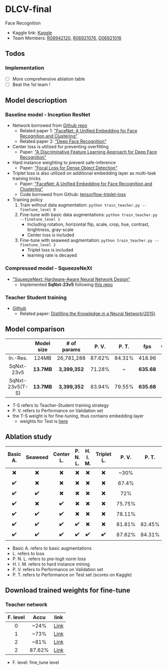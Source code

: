 # DLCV-final
Face Recognition

* Kaggle link: [Kaggle](https://www.kaggle.com/c/2018-spring-dlcv-final-project-2/leaderboard)
* Team Members: [R06942120](https://github.com/ljn3333), [R06921076](https://github.com/YiJingLin), [D06921016](https://github.com/davidjaw)

## Todos

### Implementation
- [ ] More comprehensive ablation table
- [ ] Beat the 1st team !

## Model descrioption

### Baseline model - Inception ResNet
* Network borrowed from [Github repo](https://github.com/davidsandberg/facenet)
  * Related paper 1: ["FaceNet: A Unified Embedding for Face Recognition and Clustering"](https://arxiv.org/abs/1503.03832)
  * Related paper 2: ["Deep Face Recognition"](http://www.robots.ox.ac.uk/~vgg/publications/2015/Parkhi15/parkhi15.pdf)
* Center loss is utilized for preventing overfitting
  * Paper: ["A Discriminative Feature Learning Approach for Deep Face Recognition"](http://ydwen.github.io/papers/WenECCV16.pdf)
* Hard instance weighting to prevent safe-inference
    * Paper: ["Focal Loss for Dense Object Detection"](https://arxiv.org/abs/1708.02002)
* Triplet loss is also utilized on additional embedding layer as multi-task training tricks
    * Paper: ["FaceNet: A Unified Embedding for Face Recognition and Clustering"](https://arxiv.org/abs/1503.03832)
    * Code borrowed from Github: [tensorflow-triplet-loss](https://github.com/omoindrot/tensorflow-triplet-loss)
* Training policy
  1. Train without data augmentation: `python train_teacher.py --finetune_level 0`
  2. Fine-tune with basic data augmentations: `python train_teacher.py --finetune_level 1`
      * Including rotation, horizontal flip, scale, crop, hue, contrast, brightness, gray-scale
      * Center loss is included
  3. Fine-tune with seaweed augmentation: `python train_teacher.py --finetune_level 2`
      * Triplet loss is included
      * learning rate is decayed

### Compressed model - SqueezeNeXt
* ["SqueezeNext: Hardware-Aware Neural Network Design"](https://arxiv.org/abs/1803.10615)
  * Implemented **SqNxt-23v5** following [this repo](https://github.com/amirgholami/SqueezeNext)

### Teacher Student training
* [Github](https://github.com/EricHe98/Teacher-Student-Training)
  * Related paper: [Distilling the Knowledge in a Neural Network(2015)](https://arxiv.org/abs/1503.02531?context=cs)

## Model comparison

|  | Model size | # of params | P. V. | P. T. | fps | weights |
| :--------: | :--------: | :--------: | :--------: | :--------: | :--------: | :--------: |
| In.-Res. | 124MB | 26,781,288 | 87.62% | 84.31% | 418.96 | [link](https://drive.google.com/file/d/1Rah5wttPwvI-LN_lE_NebjUJRZZfdhAx/view?usp=sharing) |
| SqNxt-23v5 | **13.7MB**     | **3,399,352**     | 71.28% | ~ | **635.68** | [link](https://drive.google.com/file/d/1RVldAcPByJBN5eS551xxEAaA49Rlzv39/view?usp=sharing) |
| SqNxt-23v5(T-S) | **13.7MB**     | **3,399,352**     | 83.94% | 79.55% | **635.68** | [link](https://drive.google.com/file/d/1r63reqSLVl1v7yviSDptEjh3_Bp1FFwi/view?usp=sharing)* |

* T-S refers to Teacher-Student training strategy
* P. V. refers to Performance on Validation set
* the T-S weight is for fine-tuning, thus contains embedding layer
    * weights for Test is [here](https://drive.google.com/file/d/1Yb2ZX-cJizsE8RFYnua-0Kr4nhcrMKWj/view?usp=sharing)

## Ablation study
| Basic A. | Seaweed | Center L. | P. N. L. | H. I. M. | Triplet L. | P. V. | P. T. |
| :--------: | :--------: | :--------: | :--------: | :--------: | :--------: | :--------: | :--------: |
| :heavy_multiplication_x: | :heavy_multiplication_x: | :heavy_multiplication_x: | :heavy_multiplication_x: | :heavy_multiplication_x: | :heavy_multiplication_x: | ~30% |
| :heavy_check_mark: |  :heavy_multiplication_x: | :heavy_multiplication_x: | :heavy_multiplication_x: | :heavy_multiplication_x: | :heavy_multiplication_x: | 67.4% |
| :heavy_check_mark: |  :heavy_check_mark: | :heavy_multiplication_x: | :heavy_multiplication_x: | :heavy_multiplication_x: | :heavy_multiplication_x: | 72% |
| :heavy_check_mark: |  :heavy_multiplication_x: | :heavy_check_mark: | :heavy_multiplication_x: | :heavy_multiplication_x: | :heavy_multiplication_x: | 75.75% |
| :heavy_check_mark: |  :heavy_check_mark: | :heavy_check_mark: | :heavy_multiplication_x: | :heavy_multiplication_x: | :heavy_multiplication_x: | 78.11% |
| :heavy_check_mark: |  :heavy_check_mark: | :heavy_check_mark: | :heavy_check_mark: | :heavy_multiplication_x: | :heavy_multiplication_x: | 81.81% | 82.45% |
| :heavy_check_mark: |  :heavy_check_mark: | :heavy_check_mark: | :heavy_check_mark:| :heavy_check_mark: | :heavy_check_mark: | 87.62% | 84.31% |

* Basic A. refers to basic augmentations
* L. refers to loss
* P. N. L. refers to pre-logit norm loss
* H. I. M. refers to hard instance mining
* P. V. refers to Performance on Validation set
* P. T. refers to Performance on Test set (scores on Kaggle)

## Download trained weights for fine-tune
### Teacher network
| F. level | Accu | link |
| :--------: | :--------: | :--------: |
| 0 | ~24% | [Link](https://drive.google.com/file/d/1U-f09BeV1YZeqPTt8Hs_DgE70Y9h_rM1/view?usp=sharing) |
| 1 | ~73% | [Link](https://drive.google.com/file/d/17ct_unH0p8LsExAi2hX4PVG3Fsczfa21/view?usp=sharing) |
| 2 | ~81% | [Link](https://drive.google.com/file/d/1N6FiuA-3xj9r0uy-zXbwFaOHR8qiqza-/view?usp=sharing) |
| 2 | 87.62% | [Link](https://drive.google.com/file/d/1pWD78yJBt3P7FeMvLwczackWkDUvsIiq/view?usp=sharing) |

* F. level: fine_tune level
